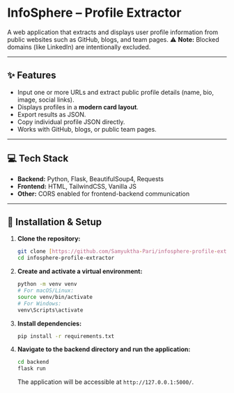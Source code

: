 # InfoSphere – Profile Extractor

A web application that extracts and displays user profile information from public websites such as GitHub, blogs, and team pages. 
⚠️ **Note:** Blocked domains (like LinkedIn) are intentionally excluded.

---

## ✨ Features
- Input one or more URLs and extract public profile details (name, bio, image, social links).
- Displays profiles in a **modern card layout**.
- Export results as JSON.
- Copy individual profile JSON directly.
- Works with GitHub, blogs, or public team pages.

---

## 💻 Tech Stack
- **Backend:** Python, Flask, BeautifulSoup4, Requests
- **Frontend:** HTML, TailwindCSS, Vanilla JS
- **Other:** CORS enabled for frontend-backend communication

---

## 🚀 Installation & Setup

1.  **Clone the repository:**
    ```bash
    git clone [https://github.com/Samyuktha-Pari/infosphere-profile-extractor.git](https://github.com/Samyuktha-Pari/infosphere-profile-extractor.git)
    cd infosphere-profile-extractor
    ```

2.  **Create and activate a virtual environment:**
    ```bash
    python -m venv venv
    # For macOS/Linux:
    source venv/bin/activate
    # For Windows:
    venv\Scripts\activate
    ```

3.  **Install dependencies:**
    ```bash
    pip install -r requirements.txt
    ```

4.  **Navigate to the backend directory and run the application:**
    ```bash
    cd backend
    flask run
    ```
    The application will be accessible at `http://127.0.0.1:5000/`.
